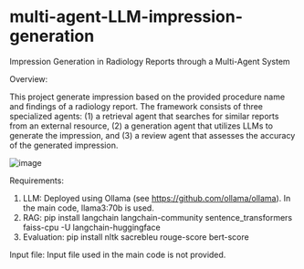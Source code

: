 # multi-agent-LLM-impression-generation
Impression Generation in Radiology Reports through a Multi-Agent System

Overview:

This project generate impression based on the provided procedure name and findings of a radiology report. The framework consists of three specialized agents: (1) a retrieval agent that searches for similar reports from an external resource, (2) a generation agent that utilizes LLMs to generate the impression, and (3) a review agent that assesses the accuracy of the generated impression.

![image](https://github.com/user-attachments/assets/3f53a0b0-089d-430a-80f0-6528e6fede53)


Requirements:
1. LLM: Deployed using Ollama (see https://github.com/ollama/ollama). In the main code, llama3:70b is used.
2. RAG: pip install langchain langchain-community sentence_transformers faiss-cpu -U langchain-huggingface
3. Evaluation: pip install nltk sacrebleu rouge-score bert-score 

Input file: 
Input file used in the main code is not provided. 
